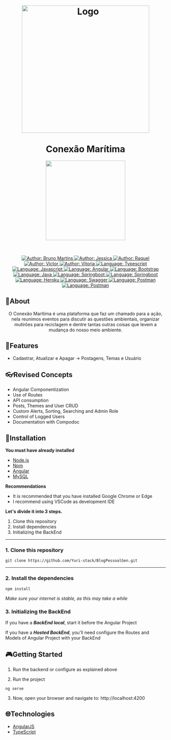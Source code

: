 <h1 align="center">
	<img src="https://i.imgur.com/1ivr7ac.png"  alt="Logo"  width="400"><br><br>
	Conexão Marítima
</h1>

<div align="center">
<a href="https://conexao-maritma.netlify.app/#/inicio" target="_blank">
        <img width="250" src="https://img.shields.io/website-conexão marítima-down-blue-red/http/monip.org.svg">
</a>
</div>

<div>
    <p align="center">
        <em>
            <br><br>
        </em>
    <a href="https://www.linkedin.com/in/bruno-martins-8667b0180/" target="_blank">
        <img src="https://img.shields.io/static/v1?label=Author&message=Bruno&color=00ba6d&style=for-the-badge&logo=LinkedIn" alt="Author: Bruno Martins">
    </a>
    <a href="https://www.linkedin.com/in/jessicamiwasaki/" target="_blank">
        <img src="https://img.shields.io/static/v1?label=Author&message=Jessica&color=00ba6d&style=for-the-badge&logo=LinkedIn" alt="Author: Jessica">
    </a>
    <a href="https://www.linkedin.com/in/raquel-da-concei%C3%A7%C3%A3o-silva-ab0285189/" target="_blank">
        <img src="https://img.shields.io/static/v1?label=Author&message=Raquel&color=00ba6d&style=for-the-badge&logo=LinkedIn" alt="Author: Raquel">
    </a>
    <a href="https://www.linkedin.com/in/victorvalencio/" target="_blank">
        <img src="https://img.shields.io/static/v1?label=Author&message=Victor&color=00ba6d&style=for-the-badge&logo=LinkedIn" alt="Author: Victor">
    </a>
     <a href="https://www.linkedin.com/in/vit%C3%B3ria-de-lara/" target="_blank">
        <img src="https://img.shields.io/static/v1?label=Author&message=Vitoria&color=00ba6d&style=for-the-badge&logo=LinkedIn" alt="Author: Vitoria">
    </a>
    <a href="#">
        <img src="https://img.shields.io/static/v1?label=Language&message=Typescript&color=blue&style=for-the-badge&logo=Typescript" alt="Language: Typescript">
    </a>
    <a href="#">
        <img src="https://img.shields.io/static/v1?label=Language&message=Javascript&color=yellow&style=for-the-badge&logo=JavaScript" alt="Language: Javascript">
    </a>
    <a  href="#">
      <img  src="https://img.shields.io/static/v1?label=Framework&message=Angular&color=e23237&style=for-the-badge&logo=Angular"  alt="Language: Angular">
    </a>
    <a href="#">
      <img  src="https://img.shields.io/static/v1?label=Language&message=Bootstrap&color=563d7c&style=for-the-badge&logo=Bootstrap"  alt="Language: Bootstrap">
    </a>
    <a href="#">
		<img  src="https://img.shields.io/static/v1?label=Language&message=Java&color=red&style=for-the-badge&logo=Java"  alt="Language: Java">
	</a>
	<a href="#">
		<img src="https://img.shields.io/static/v1?label=Framework&message=Springboot&color=green&style=for-the-badge&logo=Ghost"  alt="Language: Springboot">
	</a>
   <a href="#">
		<img src="https://img.shields.io/static/v1?label=Framework&message=Security Basic Authentication&color=green&style=for-the-badge&logo=Ghost"  alt="Language: Springboot">
	</a>
   <a href="#">
		<img src="https://img.shields.io/static/v1?label=&message=Heroku&color=dark&style=for-the-badge&logo=Ghost"  alt="Language: Heroku">
	</a>
   <a href="#">
		<img src="https://img.shields.io/static/v1?label=Framework&message=Swagger&color=dark&style=for-the-badge&logo=Ghost"  alt="Language: Swagger">
	</a>
   <a href="#">
		<img src="https://img.shields.io/static/v1?label=Tests&message=Postman&color=dark&style=for-the-badge&logo=Ghost"  alt="Language: Postman">
	</a>
   <a href="#">
		<img src="https://img.shields.io/static/v1?label=Banco de dados&message=PostgreSQL&color=blue&style=for-the-badge&logo=Ghost"  alt="Language: Postman">
	</a>
    </p>
</div>

## 📌About

<div>
    <p align="center">
        O Conexão Marítima é uma plataforma que faz um chamado para a ação, nela reunimos eventos  para discutir as questões ambientais, organizar mutirões para reciclagem e dentre tantas outras coisas que levem a mudança do nosso meio ambiente.
    </p>
</div>

## 🚀Features

- Cadastrar, Atualizar e Apagar -> Postagens, Temas e Usuário

## 👓Revised Concepts

- Angular Componentization
- Use of Routes
- API consumption
- Posts, Themes and User CRUD
- Custom Alerts, Sorting, Searching and Admin Role
- Control of Logged Users
- Documentation with Compodoc
## 📕Installation

**You must have already installed**
- [Node.js](https://nodejs.org/en/)
- [Npm](https://www.npmjs.com/)
- [Angular](https://angular.io/guide/setup-local)
- [MySQL](https://dev.mysql.com/downloads/)

**Recommendations**
-   It is recommended that you have installed Google Chrome or Edge
-   I recommend using VSCode as development IDE

**Let's divide it into 3 steps.**
1. Clone this repository
2. Install dependencies
3. Initializing the BackEnd
  ---
### 1. Clone this repository
```
git clone https://github.com/Yuri-stack/BlogPessoalGen.git
```
---
### 2. Install the dependencies
```
npm install
```

*Make sure your internet is stable, as this may take a while* 

### 3. Initializing the BackEnd

If you have a ***BackEnd local***, start it before the Angular Project

If you have a ***Hosted BackEnd***, you'll need configure the Routes and Models of Angular Project with your BackEnd 

## 🎮Getting Started

1. Run the backend or configure as explained above 

2. Run the project
```
ng serve
```
3. Now, open your browser and navigate to: http://localhost:4200

## 🌐Technologies

- [AngularJS](https://angular.io/)
- [TypeScript](https://www.typescriptlang.org/)
